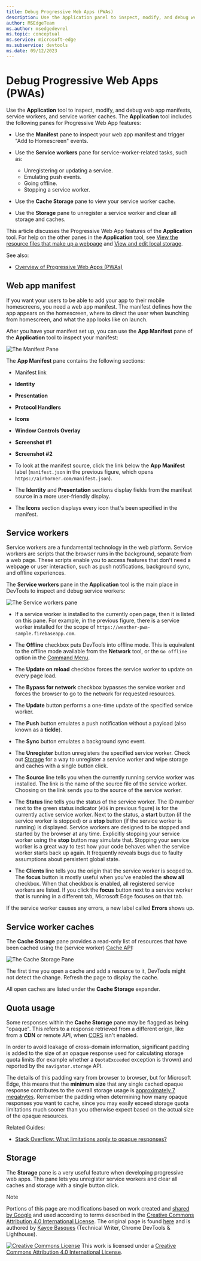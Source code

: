 ```yaml
---
title: Debug Progressive Web Apps (PWAs)
description: Use the Application panel to inspect, modify, and debug web app manifests, service workers, and service worker caches.
author: MSEdgeTeam
ms.author: msedgedevrel
ms.topic: conceptual
ms.service: microsoft-edge
ms.subservice: devtools
ms.date: 09/12/2023
---
```

<!-- Copyright Kayce Basques

   Licensed under the Apache License, Version 2.0 (the "License");
   you may not use this file except in compliance with the License.
   You may obtain a copy of the License at

       https://www.apache.org/licenses/LICENSE-2.0

   Unless required by applicable law or agreed to in writing, software
   distributed under the License is distributed on an "AS IS" BASIS,
   WITHOUT WARRANTIES OR CONDITIONS OF ANY KIND, either express or implied.
   See the License for the specific language governing permissions and
   limitations under the License.  -->
# Debug Progressive Web Apps (PWAs)

Use the **Application** tool to inspect, modify, and debug web app manifests, service workers, and service worker caches.  The **Application** tool includes the following panes for Progressive Web App features:

*  Use the **Manifest** pane to inspect your web app manifest and trigger "Add to Homescreen" events.

*  Use the **Service workers** pane for service-worker-related tasks, such as:
   * Unregistering or updating a service.
   * Emulating push events.
   * Going offline.
   * Stopping a service worker.

*  Use the **Cache Storage** pane to view your service worker cache.

*  Use the **Storage** pane to unregister a service worker and clear all storage and caches.

This article discusses the Progressive Web App features of the **Application** tool.  For help on the other panes in the **Application** tool, see [View the resource files that make up a webpage](../resources/index.md) and [View and edit local storage](../storage/localstorage.md).

See also:
* [Overview of Progressive Web Apps (PWAs)](../../progressive-web-apps/index.md)


<!-- ====================================================================== -->
## Web app manifest

If you want your users to be able to add your app to their mobile homescreens, you need a web app manifest.  The manifest defines how the app appears on the homescreen, where to direct the user when launching from homescreen, and what the app looks like on launch.

<!--Related Guides:

* [Improve user experiences with a Web App Manifest](/web/fundamentals/web-app-manifest)
* [Using App Install Banners](/web/fundamentals/app-install-banners)  -->

<!--TODO:  Link to sections when available. -->

After you have your manifest set up, you can use the **App Manifest** pane of the **Application** tool to inspect your manifest:

![The Manifest Pane](./index-images/manifest-pane.png)

The **App Manifest** pane contains the following sections:
* Manifest link
* **Identity**
* **Presentation**
* **Protocol Handlers**
* **Icons**
* **Window Controls Overlay**
* **Screenshot #1**
* **Screenshot #2**

*  To look at the manifest source, click the link below the **App Manifest** label (`manifest.json` in the previous figure, which opens `https://airhorner.com/manifest.json`).
<!-- *  Click the **Add to homescreen** button to simulate an Add to Homescreen event.  Check out the next section for more information.  -->

*  The **Identity** and **Presentation** sections display fields from the manifest source in a more user-friendly display.

*  The **Icons** section displays every icon that's been specified in the manifest.


<!--#### Simulate Add to Homescreen events  -->

<!--A web app may only be added to a homescreen when the site is visited at least twice, with at least five minutes between visits.  While developing or debugging your Add to Homescreen workflow, the criteria is potentially inconvenient.
The **Add to homescreen** button on the **App Manifest** pane lets you simulate Add to Homescreen events whenever you want.  -->

<!--You can test out this feature with the [Microsoft I/O 2016 progressive web app](https://events.alpahabet.com/io2016/), which has proper support for Add to Homescreen.  Choosing on **Add to Homescreen** while the app is open prompts Microsoft Edge to display the "add this site to your shelf" banner, which is the desktop equivalent of the "add to homescreen" banner for mobile devices.  -->

<!--
![Add to desktop shelf](../media/io.png)
-->

<!--
> [!Tip]
> Keep the **Console** open in the **Quick View** panel at the bottom of DevTools while simulating Add to Homescreen events.  The Console tells you if your manifest has any issues and logs other information about the Add to Homescreen lifecycle.  -->

<!--The **Add to Homescreen** feature cannot yet simulate the workflow for mobile devices.  Notice how the "add to shelf" prompt was triggered in the screenshot above, even though DevTools is in Device Mode (Device Emulation).  However, if you can successfully add your app to your desktop shelf, then it works for mobile, too.  -->

<!-- TODO: Rework content after sample app is created. -->

<!--If you want to test out the genuine mobile experience, you can connect a real mobile device to DevTools via [remote debugging](/debug/remote-debugging/remote-debugging), and then click the **Add to Homescreen** button (on DevTools) to trigger the "add to homescreen" prompt on the connected mobile device.  -->

<!--TODO:  Link Debug "remote debugging" sections when available. -->


<!-- ====================================================================== -->
## Service workers

Service workers are a fundamental technology in the web platform.  Service workers are scripts that the browser runs in the background, separate from a web page.  These scripts enable you to access features that don't need a webpage or user interaction, such as push notifications, background sync, and offline experiences.

<!--Related Guides:

* [Intro to Service Workers](/web/fundamentals/primers/service-worker) - not found: https://learn.microsoft.com/web/fundamentals/primers/service-worker
* [Push Notifications: Timely, Relevant, and Precise](/web/fundamentals/push-notifications)  -->

<!-- [How Push Works](/web/fundamentals/push-notifications/how-push-works) -->

<!--TODO:  Link to sections when available. -->

The **Service workers** pane in the **Application** tool is the main place in DevTools to inspect and debug service workers:

![The Service workers pane](./index-images/service-workers-pane.png)<!-- todo: latest ui has 'w' -->

*  If a service worker is installed to the currently open page, then it is listed on this pane.  For example, in the previous figure, there is a service worker installed for the scope of `https://weather-pwa-sample.firebaseapp.com`.

*  The **Offline** checkbox puts DevTools into offline mode.  This is equivalent to the offline mode available from the **Network** tool, or the `Go offline` option in the [Command Menu](../command-menu/index.md).

*  The **Update on reload** checkbox forces the service worker to update on every page load.

*  The **Bypass for network** checkbox bypasses the service worker and forces the browser to go to the network for requested resources.

*  The **Update** button performs a one-time update of the specified service worker.

*  The **Push** button emulates a push notification without a payload (also known as a **tickle**).

*  The **Sync** button emulates a background sync event.

*  The **Unregister** button unregisters the specified service worker.  Check out [Storage](#storage) for a way to unregister a service worker and wipe storage and caches with a single button click.

*  The **Source** line tells you when the currently running service worker was installed.  The link is the name of the source file of the service worker.  Choosing on the link sends you to the source of the service worker.

*  The **Status** line tells you the status of the service worker.  The ID number next to the green status indicator (`#36` in previous figure) is for the currently active service worker.  Next to the status, a **start** button (if the service worker is stopped) or a **stop** button (if the service worker is running) is displayed.  Service workers are designed to be stopped and started by the browser at any time.  Explicitly stopping your service worker using the **stop** button may simulate that.  Stopping your service worker is a great way to test how your code behaves when the service worker starts back up again.  It frequently reveals bugs due to faulty assumptions about persistent global state.

*  The **Clients** line tells you the origin that the service worker is scoped to.  The **focus** button is mostly useful when you've enabled the **show all** checkbox.  When that checkbox is enabled, all registered service workers are listed.  If you click the **focus** button next to a service worker that is running in a different tab, Microsoft Edge focuses on that tab.

If the service worker causes any errors, a new label called **Errors** shows up.

<!--
![Service worker with errors](../media/sw-error.png)
-->

<!--TODO:  Capture "Service Worker Errors" sample when available. -->
<!--TODO:  Link Web "How tickle works" sections when available. -->


<!-- ====================================================================== -->
## Service worker caches

The **Cache Storage** pane provides a read-only list of resources that have been cached using the (service worker) [Cache API](https://developer.mozilla.org/docs/Web/API/Cache):

![The Cache Storage Pane](./index-images/cache-pane-cache-storage-resources.png)

The first time you open a cache and add a resource to it, DevTools might not detect the change.  Refresh the page to display the cache.

All open caches are listed under the **Cache Storage** expander.


<!-- ====================================================================== -->
## Quota usage

Some responses within the **Cache Storage** pane may be flagged as being "opaque".<!-- [opaque](/web/fundamentals/glossary#opaque-response) -->  This refers to a response retrieved from a different origin, like from a **CDN**<!-- [CDN](/web/fundamentals/glossary#CDN) --> or remote API, when [CORS](https://fetch.spec.whatwg.org/#http-cors-protocol) isn't enabled.

<!--TODO:  Link Web "CDN" section when available. -->
<!--TODO:  Link Web "opaque" section when available. -->

In order to avoid leakage of cross-domain information, significant padding is added to the size of an opaque response used for calculating storage quota limits (for example whether a `QuotaExceeded` exception is thrown) and reported by the `navigator.storage` API.

<!--TODO:  Link Estimating "`navigator.storage` API" sections when available. -->
<!-- [Estimating available storage space](whats-new/2017/08/estimating-available-storage-space) -->

The details of this padding vary from browser to browser, but for Microsoft Edge, this means that the **minimum size** that any single cached opaque response contributes to the overall storage usage is [approximately 7 megabytes](https://bugs.chromium.org/p/chromium/issues/detail?id=796060#c17).  Remember the padding when determining how many opaque responses you want to cache, since you may easily exceed storage quota limitations much sooner than you otherwise expect based on the actual size of the opaque resources.

Related Guides:

* [Stack Overflow: What limitations apply to opaque responses?](https://stackoverflow.com/q/39109789/385997)
<!--* [Alphabet work container: Understanding Storage Quota](/web/tools/Alphabet-work-container/guides/storage-quota#beware_of_opaque_responses)  -->

<!--TODO:  Link Work container storage quota for opaque responses section when available. -->


<!-- ====================================================================== -->
## Storage

The **Storage** pane is a very useful feature when developing progressive web apps.  This pane lets you unregister service workers and clear all caches and storage with a single button click.  <!--Check out the section below to learn more.  -->

<!--Related Guides:

* [Clear Storage](/iterate/manage-data/local-storage#clear-storage)  -->

<!--TODO:  Link to sections when available. -->

<!--## Other Application panel guides

Check out the guides below for more help on the other panes of the **Application** tool.

Related Guides:

* [Inspect page resources](/iterate/manage-data/page-resources)
* [Inspect and manage local storage and caches](/iterate/manage-data/local-storage)  -->


<!-- ====================================================================== -->
> [!NOTE]
> Portions of this page are modifications based on work created and [shared by Google](https://developers.google.com/terms/site-policies) and used according to terms described in the [Creative Commons Attribution 4.0 International License](https://creativecommons.org/licenses/by/4.0).
> The original page is found [here](https://developer.chrome.com/docs/devtools/progressive-web-apps/) and is authored by [Kayce Basques](https://developers.google.com/web/resources/contributors#kayce-basques) (Technical Writer, Chrome DevTools \& Lighthouse).

[![Creative Commons License](../../media/cc-logo/88x31.png)](https://creativecommons.org/licenses/by/4.0)
This work is licensed under a [Creative Commons Attribution 4.0 International License](https://creativecommons.org/licenses/by/4.0).
